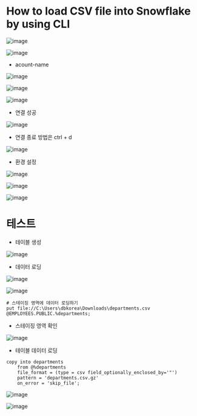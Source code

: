# How to load CSV file into Snowflake by using CLI
![image](https://user-images.githubusercontent.com/102650331/172334596-09322bf6-e417-45b0-a945-7990e1220a16.png)

![image](https://user-images.githubusercontent.com/102650331/172335401-4b0b2d15-003a-4f5d-a445-d4f58bc97b32.png)

- acount-name

![image](https://user-images.githubusercontent.com/102650331/172337880-5280b3e0-9340-465c-bb99-fe48578511b0.png)

![image](https://user-images.githubusercontent.com/102650331/172336666-88d90c8b-1098-4c64-9813-fe6a6602883d.png)

![image](https://user-images.githubusercontent.com/102650331/172337401-3f3f77b9-82aa-4d96-9545-6b4042e18e82.png)

- 연결 성공

![image](https://user-images.githubusercontent.com/102650331/172338852-83ee5ed3-8f3d-40d2-b81b-2af6b84aecfe.png)

- 연결 종료 방법은 ctrl + d

![image](https://user-images.githubusercontent.com/102650331/172338960-abf9f135-e0f9-4d72-ba51-fb5cae82845c.png)


- 환경 설정

![image](https://user-images.githubusercontent.com/102650331/172339920-10ff75dd-9422-4a2f-b388-071a614f7900.png)

![image](https://user-images.githubusercontent.com/102650331/172340467-be6422b3-ba9f-4987-994c-3b40491bd542.png)

![image](https://user-images.githubusercontent.com/102650331/172342383-6bad5109-bf22-4e14-80da-5c7d5dc307ac.png)

# 테스트
- 테이블 생성

![image](https://user-images.githubusercontent.com/102650331/172343259-e9119cb3-bae4-4652-a8e9-1027f347db47.png)

- 데이터 로딩

![image](https://user-images.githubusercontent.com/102650331/172353621-381dfd06-5d82-494e-9ca4-4690e7f02644.png)

![image](https://user-images.githubusercontent.com/102650331/172354536-87b0c92e-8b39-428b-8c58-d9957c00e423.png)

```
# 스테이징 영역에 데이터 로딩하기
put file://C:\Users\dbkorea\Downloads\departments.csv @EMPLOYEES.PUBLIC.%departments;

```

- 스테이징 영역 확인

![image](https://user-images.githubusercontent.com/102650331/172354959-05d02afd-ec0f-4bdf-bb84-a30d3e92bb5a.png)

- 테이블 데이터 로딩

```
copy into departments
    from @%departments
    file_format = (type = csv field_optionally_enclosed_by='"')
    pattern = 'departments.csv.gz'
    on_error = 'skip_file';

```

![image](https://user-images.githubusercontent.com/102650331/172355875-b303057a-3010-49e7-aa0f-21b7a26e4426.png)

![image](https://user-images.githubusercontent.com/102650331/172356056-3b6e9034-ff2f-4713-b9d2-77e275946bbd.png)

